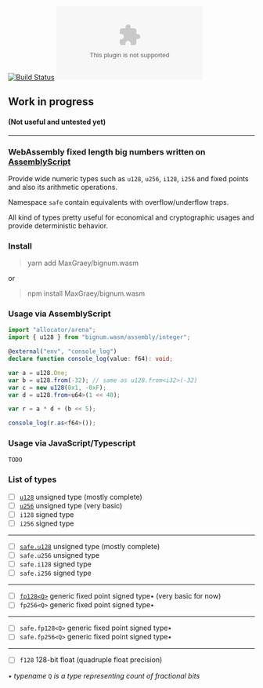 [![Build Status](https://travis-ci.com/MaxGraey/bignum.wasm.svg?branch=master)](https://travis-ci.com/MaxGraey/bignum.wasm)
[![Lines of Code](https://tokei.rs/b1/github/MaxGraey/bignum.wasm?style=flat-square)](https://github.com/MaxGraey/bignum.wasm)

## Work in progress
#### (Not useful and untested yet)

---

### WebAssembly fixed length big numbers written on [AssemblyScript](https://github.com/AssemblyScript/assemblyscript)

Provide wide numeric types such as `u128`, `u256`, `i128`, `i256` and fixed points and also its arithmetic operations.

Namespace `safe` contain equivalents with overflow/underflow traps.

All kind of types pretty useful for economical and cryptographic usages and provide deterministic behavior.

### Install

> yarn add MaxGraey/bignum.wasm

or

> npm install MaxGraey/bignum.wasm

### Usage via AssemblyScript

```ts
import "allocator/arena";
import { u128 } from "bignum.wasm/assembly/integer";

@external("env", "console_log")
declare function console_log(value: f64): void;

var a = u128.One;
var b = u128.from(-32); // same as u128.from<i32>(-32)
var c = new u128(0x1, -0xF);
var d = u128.from<u64>(1 << 40);

var r = a * d + (b << 5);

console_log(r.as<f64>());
```

### Usage via JavaScript/Typescript

```ts
TODO
```

### List of types

- [ ] [`u128`](https://github.com/MaxGraey/bignum.wasm/blob/master/assembly/integer/u128.ts) unsigned type (mostly complete)
- [ ] [`u256`](https://github.com/MaxGraey/bignum.wasm/blob/master/assembly/integer/u256.ts) unsigned type (very basic)
- [ ] `i128` signed type
- [ ] `i256` signed type
---
- [ ] [`safe.u128`](https://github.com/MaxGraey/bignum.wasm/blob/master/assembly/integer/safe/u128.ts) unsigned type (mostly complete)
- [ ] `safe.u256` unsigned type
- [ ] `safe.i128` signed type
- [ ] `safe.i256` signed type
---
- [ ] [`fp128<Q>`](https://github.com/MaxGraey/bignum.wasm/blob/master/assembly/fixed/fp128.ts) generic fixed point signed type٭ (very basic for now)
- [ ] `fp256<Q>` generic fixed point signed type٭
---
- [ ] `safe.fp128<Q>` generic fixed point signed type٭
- [ ] `safe.fp256<Q>` generic fixed point signed type٭
---
- [ ] `f128` 128-bit float (quadruple float precision)

٭ _typename_ `Q` _is a type representing count of fractional bits_
